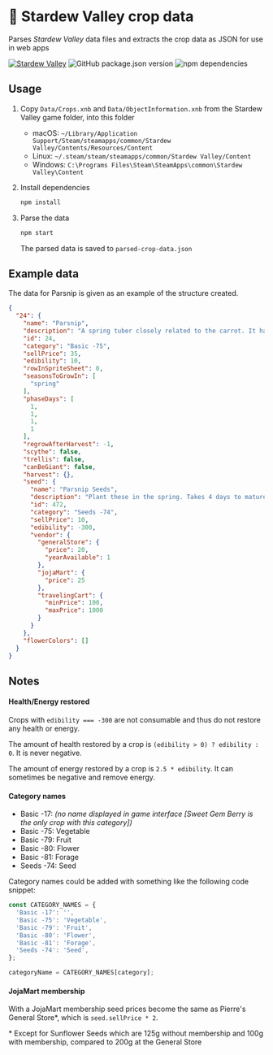 # :seedling: Stardew Valley crop data

Parses *Stardew Valley* data files and extracts the crop data as JSON for use in web apps

[![Stardew Valley](https://img.shields.io/badge/stardew_valley-v1.5.4-blue.svg)](https://stardewvalleywiki.com/Version_History#1.5.4)
![GitHub package.json version](https://img.shields.io/github/package-json/v/polarstoat/stardew-crop-data)
![npm dependencies](https://img.shields.io/david/polarstoat/stardew-crop-data)

## Usage

1. Copy `Data/Crops.xnb` and `Data/ObjectInformation.xnb` from the Stardew Valley game folder, into this folder
   * macOS: `~/Library/Application Support/Steam/steamapps/common/Stardew Valley/Contents/Resources/Content`
   * Linux: `~/.steam/steam/steamapps/common/Stardew Valley/Content`
   * Windows: `C:\Programs Files\Steam\SteamApps\common\Stardew Valley\Content`
1. Install dependencies

   ```sh
   npm install
   ```

1. Parse the data

   ```sh
   npm start
   ```

   The parsed data is saved to `parsed-crop-data.json`

## Example data

The data for Parsnip is given as an example of the structure created.

```json
{
  "24": {
    "name": "Parsnip",
    "description": "A spring tuber closely related to the carrot. It has an earthy taste and is full of nutrients.",
    "id": 24,
    "category": "Basic -75",
    "sellPrice": 35,
    "edibility": 10,
    "rowInSpriteSheet": 0,
    "seasonsToGrowIn": [
      "spring"
    ],
    "phaseDays": [
      1,
      1,
      1,
      1
    ],
    "regrowAfterHarvest": -1,
    "scythe": false,
    "trellis": false,
    "canBeGiant": false,
    "harvest": {},
    "seed": {
      "name": "Parsnip Seeds",
      "description": "Plant these in the spring. Takes 4 days to mature.",
      "id": 472,
      "category": "Seeds -74",
      "sellPrice": 10,
      "edibility": -300,
      "vendor": {
        "generalStore": {
          "price": 20,
          "yearAvailable": 1
        },
        "jojaMart": {
          "price": 25
        },
        "travelingCart": {
          "minPrice": 100,
          "maxPrice": 1000
        }
      }
    },
    "flowerColors": []
  }
}
```

## Notes

#### Health/Energy restored

Crops with `edibility === -300` are not consumable and thus do not restore any health or energy.

The amount of health restored by a crop is `(edibility > 0) ? edibility : 0`. It is never negative.

The amount of energy restored by a crop is `2.5 * edibility`. It can sometimes be negative and remove energy.

#### Category names

* Basic -17: *(no name displayed in game interface [Sweet Gem Berry is the only crop with this category])*
* Basic -75: Vegetable
* Basic -79: Fruit
* Basic -80: Flower
* Basic -81: Forage
* Seeds -74: Seed

Category names could be added with something like the following code snippet:

```js
const CATEGORY_NAMES = {
  'Basic -17': '',
  'Basic -75': 'Vegetable',
  'Basic -79': 'Fruit',
  'Basic -80': 'Flower',
  'Basic -81': 'Forage',
  'Seeds -74': 'Seed',
};

categoryName = CATEGORY_NAMES[category];
```

#### JojaMart membership

With a JojaMart membership seed prices become the same as Pierre's General Store*, which is `seed.sellPrice * 2`.

\* Except for Sunflower Seeds which are 125g without membership and 100g with membership, compared to 200g at the General Store
